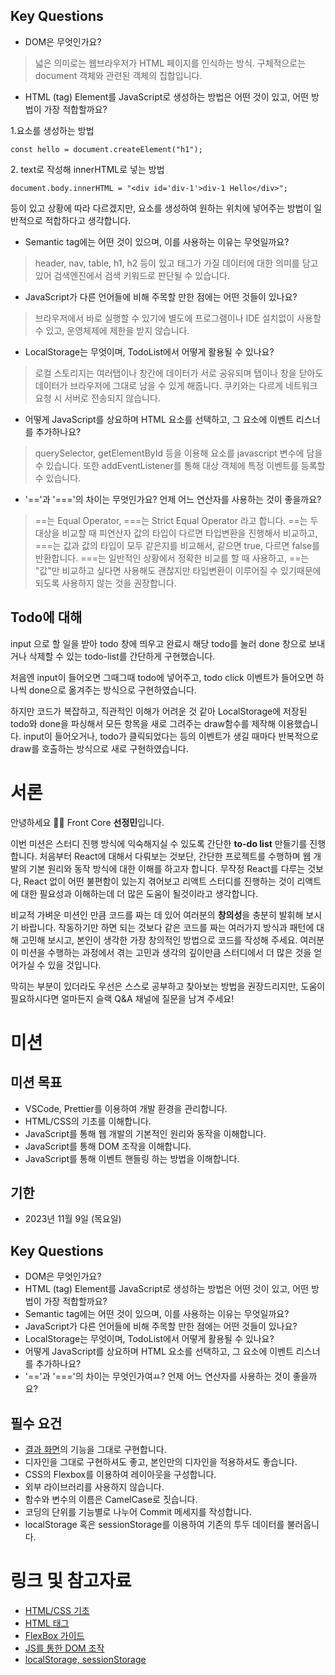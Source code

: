 ## Key Questions

- DOM은 무엇인가요?

>넓은 의미로는 웹브라우저가 HTML 페이지를 인식하는 방식. 구체적으로는 document 객체와 관련된 객체의 집합입니다.

- HTML (tag) Element를 JavaScript로 생성하는 방법은 어떤 것이 있고, 어떤 방법이 가장 적합할까요?
 
1.요소를 생성하는 방법 
```
const hello = document.createElement("h1");
``` 
</code></pre> 
2. text로 작성해 innerHTML로 넣는 방법 
```
document.body.innerHTML = "<div id='div-1'>div-1 Hello</div>";
```
등이 있고 상황에 따라 다르겠지만, 요소를 생성하여 원하는 위치에 넣어주는 방법이 일반적으로 적합하다고 생각합니다.

- Semantic tag에는 어떤 것이 있으며, 이를 사용하는 이유는 무엇일까요?

>header, nav, table, h1, h2 등이 있고  태그가 가질 데이터에 대한 의미를 담고 있어 검색엔진에서 검색 키워드로 판단될 수 있습니다. 

- JavaScript가 다른 언어들에 비해 주목할 만한 점에는 어떤 것들이 있나요?

>브라우저에서 바로 실행할 수 있기에 별도에 프로그램이나 IDE 설치없이 사용할 수 있고, 운영체제에 제한을 받지 않습니다.
- LocalStorage는 무엇이며, TodoList에서 어떻게 활용될 수 있나요?

> 로컬 스토리지는 여러탭이나 창간에 데이터가 서로 공유되며 탭이나 창을 닫아도 데이터가 브라우저에 그대로 남을 수 있게 해줍니다. 쿠키와는 다르게 네트워크 요청 시 서버로 전송되지 않습니다.
- 어떻게 JavaScript를 상요하며 HTML 요소를 선택하고, 그 요소에 이벤트 리스너를 추가하나요?
> querySelector, getElementById 등을 이용해 요소를 javascript 변수에 담을 수 있습니다. 또한 addEventListener를 통해 대상 객체에 특정 이벤트를 등록할 수 있습니다.
- '=='과 '==='의 차이는 무엇인가요? 언제 어느 연산자를 사용하는 것이 좋을까요?
> ==는 Equal Operator, ===는 Strict Equal Operator 라고 합니다. ==는 두 대상을 비교할 때 피연산자 값의 타입이 다르면 타입변환을 진행해서 비교하고, ===는 값과 값의 타입이 모두 같은지를 비교해서, 같으면 true, 다르면 false를 반환합니다. ===는 일반적인 상황에서 정확한 비교를 할 때 사용하고, ==는 "값"만 비교하고 싶다면 사용해도 괜찮지만 타입변환이 이루어질 수 있기때문에 되도록 사용하지 않는 것을 권장합니다.

## Todo에 대해
input 으로 할 일을 받아 todo 창에 띄우고 완료시 해당 todo를 눌러 done 창으로 보내거나 삭제할 수 있는 todo-list를 간단하게 구현했습니다.

처음엔 input이 들어오면 그때그때 todo에 넣어주고, todo click 이벤트가 들어오면 하나씩 done으로 옮겨주는 방식으로 구현하였습니다. 

하지만 코드가 복잡하고, 직관적인 이해가 어려운 것 같아 LocalStorage에 저장된 todo와 done을 파싱해서 모든 항목을 새로 그려주는 draw함수를 제작해 이용했습니다. input이 들어오거나, todo가 클릭되었다는 등의 이벤트가 생길 때마다 반복적으로 draw를 호출하는 방식으로 새로 구현하였습니다.


# 서론

안녕하세요 🙌🏻 Front Core **선정민**입니다.

이번 미션은 스터디 진행 방식에 익숙해지실 수 있도록 간단한 **to-do list** 만들기를 진행합니다.
처음부터 React에 대해서 다뤄보는 것보단, 간단한 프로젝트를 수행하며 웹 개발의 기본 원리와 동작 방식에 대한 이해를 하고자 합니다.
무작정 React를 다루는 것보다, React 없이 어떤 불편함이 있는지 겪어보고 리액트 스터디를 진행하는 것이 리액트에 대한 필요성과 이해하는데 더 많은 도움이 될것이라고 생각합니다.

비교적 가벼운 미션인 만큼 코드를 짜는 데 있어 여러분의 **창의성**을 충분히 발휘해 보시기 바랍니다. 작동하기만 하면 되는 것보다 같은 코드를 짜는 여러가지 방식과 패턴에 대해 고민해 보시고, 본인이 생각한 가장 창의적인 방법으로 코드를 작성해 주세요. 여러분이 미션을 수행하는 과정에서 겪는 고민과 생각의 깊이만큼 스터디에서 더 많은 것을 얻어가실 수 있을 것입니다.

막히는 부분이 있더라도 우선은 스스로 공부하고 찾아보는 방법을 권장드리지만, 도움이 필요하시다면 얼마든지 슬랙 Q&A 채널에 질문을 남겨 주세요!

# 미션

## 미션 목표

- VSCode, Prettier를 이용하여 개발 환경을 관리합니다.
- HTML/CSS의 기초를 이해합니다.
- JavaScript를 통해 웹 개발의 기본적인 원리와 동작을 이해합니다.
- JavaScript를 통해 DOM 조작을 이해합니다.
- JavaScript를 통해 이벤트 핸들링 하는 방법을 이해합니다.

## 기한

- 2023년 11월 9일 (목요일)

## Key Questions

- DOM은 무엇인가요?
- HTML (tag) Element를 JavaScript로 생성하는 방법은 어떤 것이 있고, 어떤 방법이 가장 적합할까요?
- Semantic tag에는 어떤 것이 있으며, 이를 사용하는 이유는 무엇일까요?
- JavaScript가 다른 언어들에 비해 주목할 만한 점에는 어떤 것들이 있나요?
- LocalStorage는 무엇이며, TodoList에서 어떻게 활용될 수 있나요?
- 어떻게 JavaScript를 상요하며 HTML 요소를 선택하고, 그 요소에 이벤트 리스너를 추가하나요?
- '=='과 '==='의 차이는 무엇인가여ㅛ? 언제 어느 연산자를 사용하는 것이 좋을까요?

## 필수 요건

- [결과 화면](https://gdsc-todo.vercel.app/)의 기능을 그대로 구현합니다.
- 디자인을 그대로 구현하셔도 좋고, 본인만의 디자인을 적용하셔도 좋습니다.
- CSS의 Flexbox를 이용하여 레이아웃을 구성합니다.
- 외부 라이브러리를 사용하지 않습니다.
- 함수와 변수의 이름은 CamelCase로 짓습니다.
- 코딩의 단위를 기능별로 나누어 Commit 메세지를 작성합니다.
- localStorage 혹은 sessionStorage를 이용하여 기존의 투두 데이터를 불러옵니다.

# 링크 및 참고자료

- [HTML/CSS 기초](https://heropy.blog/2019/04/24/html-css-starter/)
- [HTML 태그](https://heropy.blog/2019/05/26/html-elements/)
- [FlexBox 가이드](https://heropy.blog/2018/11/24/css-flexible-box/)
- [JS를 통한 DOM 조작](https://velog.io/@bining/javascript-DOM-%EC%A1%B0%EC%9E%91%ED%95%98%EA%B8%B0#append)
- [localStorage, sessionStorage](https://www.daleseo.com/js-web-storage/)

